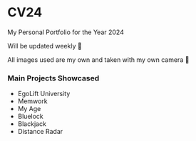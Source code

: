 # CV24

My Personal Portfolio for the Year 2024

Will be updated weekly 📅

All images used are my own and taken with my own camera 📸

### Main Projects Showcased

- EgoLift University
- Memwork
- My Age
- Bluelock
- Blackjack
- Distance Radar
